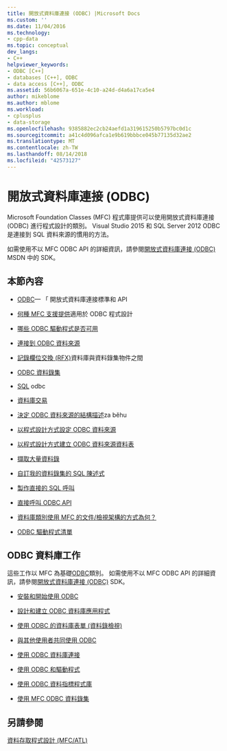 ```yaml
---
title: 開放式資料庫連接 (ODBC) |Microsoft Docs
ms.custom: ''
ms.date: 11/04/2016
ms.technology:
- cpp-data
ms.topic: conceptual
dev_langs:
- C++
helpviewer_keywords:
- ODBC [C++]
- databases [C++], ODBC
- data access [C++], ODBC
ms.assetid: 56b6067a-651e-4c10-a24d-d4a6a17ca5e4
author: mikeblome
ms.author: mblome
ms.workload:
- cplusplus
- data-storage
ms.openlocfilehash: 9385882ec2cb24aefd1a319615250b5797bc0d1c
ms.sourcegitcommit: a41c4d096afca1e9b619bbbce045b77135d32ae2
ms.translationtype: MT
ms.contentlocale: zh-TW
ms.lasthandoff: 08/14/2018
ms.locfileid: "42573127"
---
```

# <a name="open-database-connectivity-odbc"></a>開放式資料庫連接 (ODBC)
Microsoft Foundation Classes (MFC) 程式庫提供可以使用開放式資料庫連接 (ODBC) 進行程式設計的類別。 Visual Studio 2015 和 SQL Server 2012 ODBC 是連接到 SQL 資料來源的慣用的方法。
  
 如需使用不以 MFC ODBC API 的詳細資訊，請參閱[開放式資料庫連接 (ODBC)](/previous-versions/windows/desktop/ms710252\(v=vs.85\)) MSDN 中的 SDK。  
  
  
## <a name="in-this-section"></a>本節內容  
  
-   [ODBC](odbc-basics.md)— 「 開放式資料庫連接標準和 API  
  
-   [何種 MFC 支援提供](odbc-and-mfc.md)適用於 ODBC 程式設計  
  
-   [哪些 ODBC 驅動程式是否可用](odbc-driver-list.md)  
  
-   [連接到 ODBC 資料來源](data-source-managing-connections-odbc.md)  
  
-   [記錄欄位交換 (RFX)](record-field-exchange-rfx.md)資料庫與資料錄集物件之間  
  
-   [ODBC 資料錄集](recordset-odbc.md)  
  
-   [SQL](sql.md) odbc  
  
-   [資料庫交易](transaction-odbc.md)  
  
-   [決定 ODBC 資料來源的結構描述](data-source-determining-the-schema-of-the-data-source-odbc.md)za běhu  
  
-   [以程式設計方式設定 ODBC 資料來源](data-source-programmatically-configuring-an-odbc-data-source.md)  
  
-   [以程式設計方式建立 ODBC 資料來源資料表](data-source-programmatically-creating-a-table-in-an-odbc-data-source.md)  
  
-   [擷取大量資料錄](recordset-fetching-records-in-bulk-odbc.md)  
  
-   [自訂我的資料錄集的 SQL 陳述式](sql-customizing-your-recordsets-sql-statement-odbc.md)  
  
-   [製作直接的 SQL 呼叫](sql-making-direct-sql-calls-odbc.md)  
  
-   [直接呼叫 ODBC API](odbc-calling-odbc-api-functions-directly.md)  
  
-   [資料庫類別使用 MFC 的文件/檢視架構的方式為何？](working-with-documents-and-views.md)  
  
-   [ODBC 驅動程式清單](odbc-driver-list.md)  
  
## <a name="odbc-database-tasks"></a>ODBC 資料庫工作  
 這些工作以 MFC 為基礎[ODBC](odbc-basics.md)類別。 如需使用不以 MFC ODBC API 的詳細資訊，請參閱[開放式資料庫連接 (ODBC)](/previous-versions/windows/desktop/ms710252\(v=vs.85\)) SDK。  
  
-   [安裝和開始使用 ODBC](installing-and-getting-started-with-odbc.md)  
  
-   [設計和建立 ODBC 資料庫應用程式](design-and-create-an-odbc-database-application.md)  
  
-   [使用 ODBC 的資料庫表單 (資料錄檢視)](use-database-forms-record-views-with-odbc.md)  
  
-   [與其他使用者共同使用 ODBC](use-odbc-to-work-with-other-users.md)  
  
-   [使用 ODBC 資料庫連接](work-with-odbc-database-connections.md)  
  
-   [使用 ODBC 和驅動程式](work-with-odbc-and-drivers.md)  
  
-   [使用 ODBC 資料指標程式庫](use-the-odbc-cursor-library.md)  
  
-   [使用 MFC ODBC 資料錄集](use-mfc-odbc-recordsets.md)  
  
## <a name="see-also"></a>另請參閱  
 [資料存取程式設計 (MFC/ATL)](../../data/data-access-programming-mfc-atl.md)